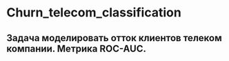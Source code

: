 # Churn_telecom_classification
## Задача моделировать отток клиентов телеком компании. Метрика ROC-AUC.
